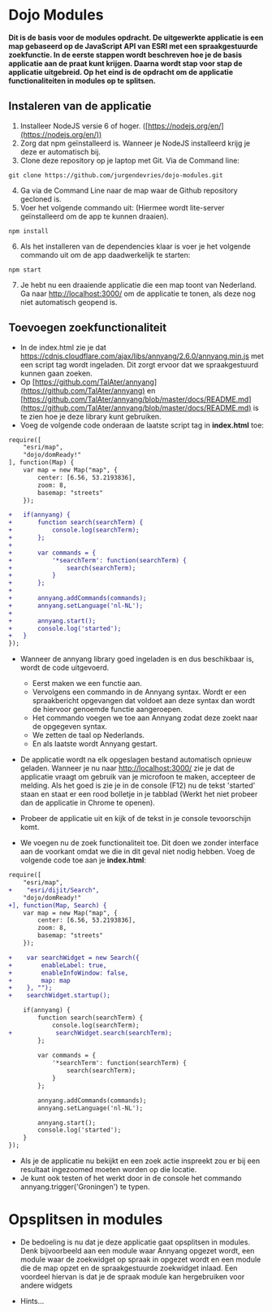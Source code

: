 # Dojo Modules
**Dit is de basis voor de modules opdracht. De uitgewerkte applicatie is een map gebaseerd op de JavaScript API van ESRI met een spraakgestuurde zoekfunctie. In de eerste stappen wordt beschreven hoe je de basis applicatie aan de praat kunt krijgen. Daarna wordt stap voor stap de applicatie uitgebreid. Op het eind is de opdracht om de applicatie functionaliteiten in modules op te splitsen.**

## Instaleren van de applicatie
1. Installeer NodeJS versie 6 of hoger. ([https://nodejs.org/en/](https://nodejs.org/en/))
2. Zorg dat npm geïnstalleerd is. Wanneer je NodeJS installeerd krijg je deze er automatisch bij.
3. Clone deze repository op je laptop met Git. Via de Command line:
```
git clone https://github.com/jurgendevries/dojo-modules.git 
```
4. Ga via de Command Line naar de map waar de Github repository gecloned is.
5. Voer het volgende commando uit: (Hiermee wordt lite-server geïnstalleerd om de app te kunnen draaien).
```
npm install
```
6. Als het installeren van de dependencies klaar is voer je het volgende commando uit om de app daadwerkelijk te starten:
```
npm start
```
7. Je hebt nu een draaiende applicatie die een map toont van Nederland. Ga naar [http://localhost:3000/](http://localhost:3000/) om de applicatie te tonen, als deze nog niet automatisch geopend is.

## Toevoegen zoekfunctionaliteit
* In de index.html zie je dat https://cdnjs.cloudflare.com/ajax/libs/annyang/2.6.0/annyang.min.js met een script tag wordt ingeladen. Dit zorgt ervoor dat we spraakgestuurd kunnen gaan zoeken.
* Op [https://github.com/TalAter/annyang](https://github.com/TalAter/annyang) en [https://github.com/TalAter/annyang/blob/master/docs/README.md](https://github.com/TalAter/annyang/blob/master/docs/README.md) is te zien hoe je deze library kunt gebruiken.
* Voeg de volgende code onderaan de laatste script tag in **index.html** toe:
```diff
require([
    "esri/map",
    "dojo/domReady!"
], function(Map) {
    var map = new Map("map", {
        center: [6.56, 53.2193836],
        zoom: 8,
        basemap: "streets"
    });

+   if(annyang) {
+       function search(searchTerm) {
+           console.log(searchTerm); 
+       };
+        
+       var commands = {
+           '*searchTerm': function(searchTerm) {
+               search(searchTerm);
+           }
+       };
+
+       annyang.addCommands(commands);
+       annyang.setLanguage('nl-NL');
+
+       annyang.start();
+       console.log('started');
+   }
});
```
* Wanneer de annyang library goed ingeladen is en dus beschikbaar is, wordt de code uitgevoerd.
  * Eerst maken we een functie aan.
  * Vervolgens een commando in de Annyang syntax. Wordt er een spraakbericht opgevangen dat voldoet aan deze syntax dan wordt de hiervoor genoemde functie aangeroepen.
  * Het commando voegen we toe aan Annyang zodat deze zoekt naar de opgegeven syntax.
  * We zetten de taal op Nederlands.
  * En als laatste wordt Annyang gestart.

* De applicatie wordt na elk opgeslagen bestand automatisch opnieuw geladen. Wanneer je nu naar [http://localhost:3000/](http://localhost:3000/) zie je dat de applicatie vraagt om gebruik van je microfoon te maken, accepteer de melding. Als het goed is zie je in de console (F12) nu de tekst 'started' staan en staat er een rood bolletje in je tabblad (Werkt het niet probeer dan de applicatie in Chrome te openen).
* Probeer de applicatie uit en kijk of de tekst in je console tevoorschijn komt.
* We voegen nu de zoek functionaliteit toe. Dit doen we zonder interface aan de voorkant omdat we die in dit geval niet nodig hebben. Voeg de volgende code toe aan je **index.html**:
```diff
require([
    "esri/map",
+    "esri/dijit/Search",
    "dojo/domReady!"
+], function(Map, Search) {
    var map = new Map("map", {
        center: [6.56, 53.2193836],
        zoom: 8,
        basemap: "streets"
    });

+    var searchWidget = new Search({
+        enableLabel: true,
+        enableInfoWindow: false,
+        map: map
+    }, "");
+    searchWidget.startup();

    if(annyang) {
        function search(searchTerm) {
            console.log(searchTerm);
+            searchWidget.search(searchTerm);
        };
        
        var commands = {
            '*searchTerm': function(searchTerm) {
                search(searchTerm);
            }
        };

        annyang.addCommands(commands);
        annyang.setLanguage('nl-NL');

        annyang.start();
        console.log('started');
    }
});
``` 
* Als je de applicatie nu bekijkt en een zoek actie inspreekt zou er bij een resultaat ingezoomed moeten worden op die locatie.
* Je kunt ook testen of het werkt door in de console het commando annyang.trigger('Groningen') te typen.

# Opsplitsen in modules
* De bedoeling is nu dat je deze applicatie gaat opsplitsen in modules. Denk bijvoorbeeld aan een module waar Annyang opgezet wordt, een module waar de zoekwidget op spraak in opgezet wordt en een module die de map opzet en de spraakgestuurde zoekwidget inlaad. Een voordeel hiervan is dat je de spraak module kan hergebruiken voor andere widgets

* Hints...


